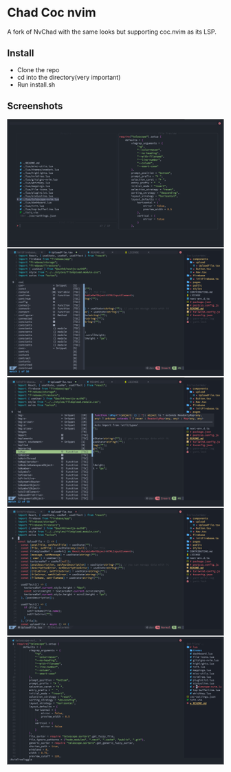 # Chad Coc nvim

A fork of NvChad with the same looks but supporting coc.nvim as its LSP.

## Install
- Clone the repo
- cd into the directory(very important)
- Run install.sh

## Screenshots
![Telescope](./photos/telescope.png) 
![Auto complete](./photos/auto-complete.png) 
![Auto complete with docs](./photos/auto-complete-with-docs.png) 
![TypeScript](./photos/ts-file.png) 
![VimFile](./photos/vim-file.png) 

